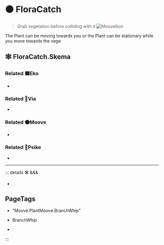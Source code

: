 # 🟠 <mooves>FloraCatch</mooves>

> Grab vegetation before colliding with it
![MooveIkon](/BetaIkon/Mooves_Ikon.png)

The Plant can be moving towards you or the Plant can be stationary while you move towards the vege

## 🕸 FloraCatch.Skema

### Related 🟩<ekos>Eko</ekos>

-

### Related 🔻<via>Via</via>

-

### Related 🟠<mooves>Moove</mooves>

-

### Related 💜<psike>Psike</psike>

-

---

<!-- =================================================== -->
<!-- =================================================== -->
<!-- =================================================== -->
<!-- =================================================== -->
<!-- =================================================== -->
::: details 🛠 <dev>&&&</dev>

-

<h2>PageTags</h2>

- "Moove.PlantMoove.BranchWhip"

- BranchWhip
-

:::
